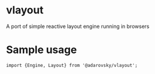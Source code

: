 # vlayout
A port of simple reactive layout engine running in browsers

# Sample usage
```
import {Engine, Layout} from '@adarovsky/vlayout';
```

